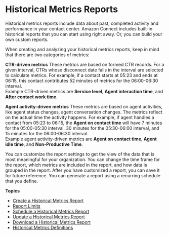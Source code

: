 # Historical Metrics Reports<a name="historical-metrics"></a>

Historical metrics reports include data about past, completed activity and performance in your contact center\. Amazon Connect includes built\-in historical reports that you can start using right away\. Or, you can build your own custom reports\. 

When creating and analyzing your historical metrics reports, keep in mind that there are two categories of metrics:

**CTR\-driven metrics**  <a name="ctr-driven-metrics"></a>
These metrics are based on formed CTR records\. For a given interval, CTRs whose disconnect date falls in the interval are selected to calculate metrics\. For example, if a contact starts at 05:23 and ends at 06:15, this contact contributes 52 minutes of metrics for the 06:00\-06:30 interval\.   
Example CTR\-driven metrics are **Service level**, **Agent interaction time**, and **After contact work time**\. 

**Agent activity\-driven metrics**  <a name="termdef"></a>
These metrics are based on agent activities, like agent status changes, agent conversation changes\. The metrics reflect on the actual time the activity happens\. For example, if agent handles a contact from 05:23 to 06:15, the **Agent on contact time** will have 7 minutes for the 05:00\-05:30 interval, 30 minutes for the 05:30\-06:00 interval, and 15 minutes for the 06:00\-06:30 interval\.  
Example agent activity\-driven metrics are **Agent on contact time**, **Agent idle time**, and **Non\-Productive Time**\. 

You can customize the report settings to get the view of the data that is most meaningful for your organization\. You can change the time frame for the report, which metrics are included in the report, and how data is grouped in the report\. After you have customized a report, you can save it for future reference\. You can generate a report using a recurring schedule that you define\.

**Topics**
+ [Create a Historical Metrics Report](create-historical-metrics-report.md)
+ [Report Limits](historical-reporting-limits.md)
+ [Schedule a Historical Metrics Report](schedule-historical-metrics-report.md)
+ [Update a Historical Metrics Report](update-historical-metrics-report.md)
+ [Download a Historical Metrics Report](download-historical-metrics-report.md)
+ [Historical Metrics Definitions](historical-metrics-definitions.md)